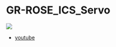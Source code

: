 # GR-ROSE_ICS_Servo

![](https://lh3.googleusercontent.com/thfJPo9suN-yjGt8XA1qfecC-edSi7NlMfYl6G__A_058z7i47BbVYphyITcMBeX543yYejtPCnmwlmW1QXFCwGtUd2xC8wYksuI3LjQkiam9rI2_tmBDDIBE4tbt2fZ-tUqyvIWrg)
* [youtube](https://www.youtube.com/watch?v=kMzSSHssZNc)


